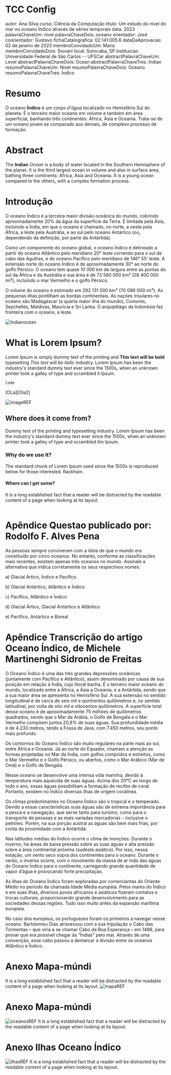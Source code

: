 # TCC Config

autor: Ana Silva
curso: Ciência da Computação
titulo: Um estudo do nível do mar no oceano Índico através de séries temporais
data: 2023
palavraChaveUm: nível
palavraChaveDois: oceano
orientador: José
coorientador: Gustavo
fichaCatalografica: 02:141:005.6
dataDaAprovacao: 02 de janeiro de 2023
membroConvidadoUm: Mario
membroConvidadoDois: Siovani
local: Sorocaba, SP
instituicao: Universidade Federal de São Carlos -- UFSCar
abstractPalavraChaveUm: Level
abstractPalavraChaveDois: Ocean
abstractPalavraChaveTres: Indian
resumoPalavraChaveUm: Nível
resumoPalavraChaveDois: Oceano
resumoPalavraChaveTres: Índico

# Resumo

O oceano **Índico** é um corpo _d'água_ localizado no Hemisfério Sul do planeta. É o terceiro maior oceano em volume e também em área superficial, banhando três continentes: África, Ásia e Oceania. Trata-se de um oceano jovem se comparado aos demais, de complexo processo de formação.

# Abstract

The **Indian** _Ocean_ is a body of water located in the Southern Hemisphere of the planet. It is the third largest ocean in volume and also in surface area, bathing three continents: Africa, Asia and Oceania. It is a young ocean compared to the others, with a complex formation process.

# Introdução

O oceano Índico é a terceira maior divisão oceânica do mundo, cobrindo aproximadamente 20% da água da superfície da Terra. É limitada pela Ásia, incluindo a Índia, em que o oceano é chamado, no norte, a oeste pela África, a leste pela Austrália, e ao sul pelo oceano Antártico (ou, dependendo da definição, por parte da Antártida).

Como um componente do oceano global, o oceano Índico é delineado a partir do oceano Atlântico pelo meridiano 20° leste correndo para o sul de cabo das Agulhas, e do oceano Pacífico pelo meridiano de 146° 55' leste. A extensão norte do oceano Índico é de aproximadamente 30° ao norte do golfo Pérsico. O oceano tem quase 10 000 km de largura entre as pontas do sul da África e da Austrália e sua área é de 73 560 000 km² (28 400 000 mi²), incluindo o mar Vermelho e o golfo Pérsico.

O volume do oceano é estimado em 292 131 000 km³ (70 086 000 mi³). As pequenas ilhas pontilham as bordas continentais. As nações insulares no oceano são Madagáscar (a quarta maior ilha do mundo), Comores, Seychelles, Maldivas, Maurícia e Sri Lanka. O arquipélago da Indonésia faz fronteira com o oceano, a leste.

![Indianocean](https://upload.wikimedia.org/wikipedia/commons/c/c5/Indianocean.PNG 'Oceano Índico.')

# What is Lorem Ipsum?

Lorem Ipsum is simply dummy text of the printing and **This text will be bold** typesetting _This text will be italic_ industry. Lorem Ipsum has been the industry's standard dummy text ever since the 1500s, when an unknown printer took a galley of type and scrambled it Ipsum.

```
Code
```

[OLa][Ola2]

![imageREF](https://www.worldatlas.com/r/w768/upload/08/86/2a/map-of-the-indian-ocean.png 'Cerberus.')

## Where does it come from?

Dummy text of the printing and typesetting industry. Lorem Ipsum has been the industry's standard dummy text ever since the 1500s, when an unknown printer took a galley of type and scrambled itm Ipsum.

### Why do we use it?

The standard chunk of Lorem Ipsum used since the 1500s is reproduced below for those interested. Rackham.

#### Where can I get some?

It is a long established fact that a reader will be distracted by the readable content of a page when looking at its layout.

```

```

# Apêndice Questao publicado por: Rodolfo F. Alves Pena

As pessoas sempre conviveram com a ideia de que o mundo era constituído por cinco oceanos. No entanto, conforme as classificações mais recentes, existem apenas três oceanos no mundo. Assinale a alternativa que indica corretamente os seus respectivos nomes:

a) Glacial Ártico, Índico e Pacífico

b) Glacial Antártico, Atlântico e Índico

c) Pacífico, Atlântico e Índico

d) Glacial Ártico, Glacial Antártico e Atlântico

e) Pacífico, Antártico e Boreal

# Apêndice Transcrição do artigo Oceano Índico, de Michele Martinenghi Sidronio de Freitas

O Oceano Índico é uma das três grandes depressões oceânicas (juntamente com Pacífico e Atlântico), assim denominado por causa de sua posição em relação à Índia, cujo litoral banha. É o terceiro maior oceano do mundo, localizado entre a África, a Ásia a Oceania, e a Antártida, sendo que a sua maior área se apresenta no Hemisfério Sul. A sua extensão no sentido longitudinal é de cerca de seis mil e quinhentos quilômetros e, no sentido latitudinal, por volta de oito mil e oitocentos quilômetros. A superfície total desse oceano é de aproximadamente 75 milhões de quilômetros quadrados, sendo que o Mar da Arábia, o Golfo de Bengala e o Mar Vermelho compõem juntos 20,8% de suas águas. Sua profundidade média é de 4.233 metros, tendo a Fossa de Java, com 7.450 metros, seu ponto mais profundo.

Os contornos do Oceano Índico são muito regulares na parte mais ao sul, entre África e Oceania. Já ao norte do Equador, chamam a atenção as formas projetadas no Mar da Índia, com golfos compridos e estreitos, como o Mar Vermelho e o Golfo Pérsico, ou abertos, como o Mar Arábico (Mar de Omã) e o Golfo de Bengala.

Nesse oceano se desenvolve uma intensa vida marinha, devido à temperatura mais aquecida de suas águas. Acima dos 20ºC ao longo de todo o ano, essas águas possibilitam a formação de recifes de coral. Portanto, existem no Índico diversas ilhas de origem coralínea.

Os climas predominantes no Oceano Índico são o tropical e o temperado. Devido a essas características suas águas são de extrema importância para a pesca e a navegação, que serve tanto para turismo, como para o transporte de pessoas e as mais variadas mercadorias – inclusive o petróleo. Porém, na sua porção austral as águas são bem mais frias, por conta da proximidade com a Antártida.

Nas latitudes médias do Índico ocorre o clima de monções. Durante o inverno, há áreas de baixa pressão sobre as suas águas e alta pressão sobre a área continental próxima (sudeste asiático). Por isso, nessa estação, um vento seco sopra dos continentes para o oceano. Durante o verão, o inverso ocorre, com o movimento da massa de ar indo das águas do Oceano Índico para o continente, carregando grande quantidade de vapor d’água e provocando forte precipitação.

As ilhas do Oceano Índico foram exploradas por comerciantes do Oriente Médio no período da chamada Idade Média europeia. Pelos mares do Índico e em suas ilhas, diversos povos africanos e asiáticos fizeram contatos e trocas culturais, proporcionando grande desenvolvimento para as sociedades dessas regiões. Tudo isso muito antes da expansão marítima europeia.

No caso dos europeus, os portugueses foram os primeiros a navegar nesse oceano. Bartolomeu Dias atravessou com a sua tripulação o Cabo das Tormentas – que viria a se chamar Cabo da Boa Esperança – em 1488, para provar que era possível chegar às “Índias” pelo mar. Através de uma convenção, esse cabo passou a demarcar a divisão entre os oceanos Atlântico e Índico.

# Anexo Mapa-múndi

It is a long established fact that a reader will be distracted by the readable content of a page when looking at its layout.
![mapaREF](https://s2.static.brasilescola.uol.com.br/be/2022/06/2-mapa-mundi.jpg 'Mapa-múndi.')

# Anexo Mapa-múndi

![oceanosREF](https://www.infoescola.com/wp-content/uploads/2018/02/oceanos.jpg 'Oceanos.')
It is a long established fact that a reader will be distracted by the readable content of a page when looking at its layout.

# Anexo Ilhas Oceano Índico

![ilhasREF](https://i2.wp.com/www.toscanobrasil.com.br/wp-content/uploads/2016/05/SE9.jpg 'Ilhas Oceano Índico.')
It is a long established fact that a reader will be distracted by the readable content of a page when looking at its layout.
